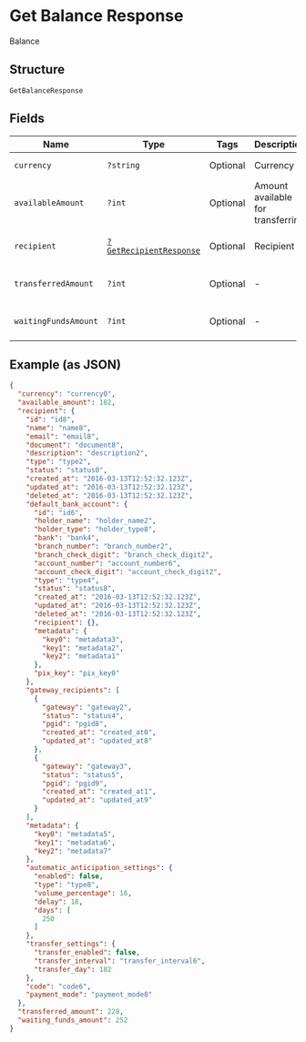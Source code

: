 
# Get Balance Response

Balance

## Structure

`GetBalanceResponse`

## Fields

| Name | Type | Tags | Description | Getter | Setter |
|  --- | --- | --- | --- | --- | --- |
| `currency` | `?string` | Optional | Currency | getCurrency(): ?string | setCurrency(?string currency): void |
| `availableAmount` | `?int` | Optional | Amount available for transferring | getAvailableAmount(): ?int | setAvailableAmount(?int availableAmount): void |
| `recipient` | [`?GetRecipientResponse`](../../doc/models/get-recipient-response.md) | Optional | Recipient | getRecipient(): ?GetRecipientResponse | setRecipient(?GetRecipientResponse recipient): void |
| `transferredAmount` | `?int` | Optional | - | getTransferredAmount(): ?int | setTransferredAmount(?int transferredAmount): void |
| `waitingFundsAmount` | `?int` | Optional | - | getWaitingFundsAmount(): ?int | setWaitingFundsAmount(?int waitingFundsAmount): void |

## Example (as JSON)

```json
{
  "currency": "currency0",
  "available_amount": 182,
  "recipient": {
    "id": "id8",
    "name": "name8",
    "email": "email8",
    "document": "document8",
    "description": "description2",
    "type": "type2",
    "status": "status0",
    "created_at": "2016-03-13T12:52:32.123Z",
    "updated_at": "2016-03-13T12:52:32.123Z",
    "deleted_at": "2016-03-13T12:52:32.123Z",
    "default_bank_account": {
      "id": "id6",
      "holder_name": "holder_name2",
      "holder_type": "holder_type8",
      "bank": "bank4",
      "branch_number": "branch_number2",
      "branch_check_digit": "branch_check_digit2",
      "account_number": "account_number6",
      "account_check_digit": "account_check_digit2",
      "type": "type4",
      "status": "status8",
      "created_at": "2016-03-13T12:52:32.123Z",
      "updated_at": "2016-03-13T12:52:32.123Z",
      "deleted_at": "2016-03-13T12:52:32.123Z",
      "recipient": {},
      "metadata": {
        "key0": "metadata3",
        "key1": "metadata2",
        "key2": "metadata1"
      },
      "pix_key": "pix_key0"
    },
    "gateway_recipients": [
      {
        "gateway": "gateway2",
        "status": "status4",
        "pgid": "pgid8",
        "created_at": "created_at0",
        "updated_at": "updated_at8"
      },
      {
        "gateway": "gateway3",
        "status": "status5",
        "pgid": "pgid9",
        "created_at": "created_at1",
        "updated_at": "updated_at9"
      }
    ],
    "metadata": {
      "key0": "metadata5",
      "key1": "metadata6",
      "key2": "metadata7"
    },
    "automatic_anticipation_settings": {
      "enabled": false,
      "type": "type8",
      "volume_percentage": 16,
      "delay": 18,
      "days": [
        250
      ]
    },
    "transfer_settings": {
      "transfer_enabled": false,
      "transfer_interval": "transfer_interval6",
      "transfer_day": 182
    },
    "code": "code6",
    "payment_mode": "payment_mode8"
  },
  "transferred_amount": 228,
  "waiting_funds_amount": 252
}
```

